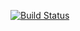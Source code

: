 [![Build Status](https://travis-ci.org/KedaloEM/lab6.svg?branch=master)](https://travis-ci.org/KedaloEM/lab6)
